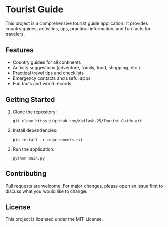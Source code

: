 # Tourist Guide

This project is a comprehensive tourist guide application. It provides country guides, activities, tips, practical information, and fun facts for travelers.

## Features
- Country guides for all continents
- Activity suggestions (adventure, family, food, shopping, etc.)
- Practical travel tips and checklists
- Emergency contacts and useful apps
- Fun facts and world records

## Getting Started
1. Clone the repository:
   ```
   git clone https://github.com/Kailash-25/Tourist-Guide.git
   ```
2. Install dependencies:
   ```
   pip install -r requirements.txt
   ```
3. Run the application:
   ```
   python main.py
   ```

## Contributing
Pull requests are welcome. For major changes, please open an issue first to discuss what you would like to change.

## License
This project is licensed under the MIT License.
